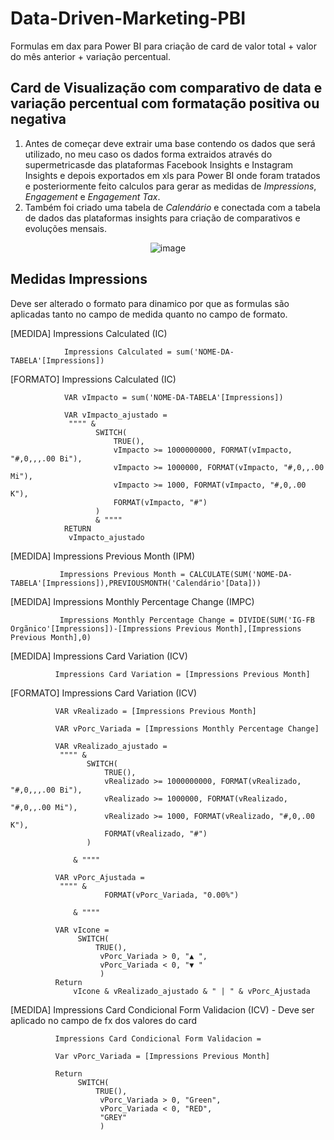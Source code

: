 # Data-Driven-Marketing-PBI
Formulas em dax para Power BI para criação de card de valor total + valor do mês anterior + variação percentual.

## Card de Visualização com comparativo de data e variação percentual com formatação positiva ou negativa
1. Antes de começar deve extrair uma base contendo os dados que será utilizado, no meu caso os dados forma extraidos através do supermetricasde das plataformas Facebook Insights e Instagram Insights e depois exportados em xls para Power BI onde foram tratados e posteriormente feito calculos para gerar as medidas de *Impressions*, *Engagement* e *Engagement Tax*.
2. Também foi criado uma tabela de *Calendário* e conectada com a tabela de dados das plataformas insights para criação de comparativos e evoluções mensais.

<div align="center"

![image](https://github.com/remargoni/Data-Driven-Marketing-PBI/assets/138613597/be632bbb-78ea-4d64-ab8c-6298c2bc5f51)

</div>

## Medidas Impressions
Deve ser alterado o formato para dinamico por que as formulas são aplicadas tanto no campo de medida quanto no campo de formato.

[MEDIDA] Impressions Calculated (IC)
  
                Impressions Calculated = sum('NOME-DA-TABELA'[Impressions])
  
[FORMATO] Impressions Calculated (IC)

                VAR vImpacto = sum('NOME-DA-TABELA'[Impressions])

                VAR vImpacto_ajustado =
                 """" & 
                       SWITCH(
                           TRUE(),
                           vImpacto >= 1000000000, FORMAT(vImpacto, "#,0,,,.00 Bi"),
                           vImpacto >= 1000000, FORMAT(vImpacto, "#,0,,.00 Mi"),
                           vImpacto >= 1000, FORMAT(vImpacto, "#,0,.00 K"),
                           FORMAT(vImpacto, "#")
                       )
                       & """"
                RETURN
                 vImpacto_ajustado
 
[MEDIDA] Impressions Previous Month (IPM)
 
               Impressions Previous Month = CALCULATE(SUM('NOME-DA-TABELA'[Impressions]),PREVIOUSMONTH('Calendário'[Data]))

[MEDIDA] Impressions Monthly Percentage Change (IMPC)
 
               Impressions Monthly Percentage Change = DIVIDE(SUM('IG-FB Orgãnico'[Impressions])-[Impressions Previous Month],[Impressions Previous Month],0)

[MEDIDA] Impressions Card Variation (ICV)

              Impressions Card Variation = [Impressions Previous Month]
              
[FORMATO] Impressions Card Variation (ICV)

              VAR vRealizado = [Impressions Previous Month]
              
              VAR vPorc_Variada = [Impressions Monthly Percentage Change]
              
              VAR vRealizado_ajustado =
               """" & 
                     SWITCH(
                         TRUE(),
                         vRealizado >= 1000000000, FORMAT(vRealizado, "#,0,,,.00 Bi"),
                         vRealizado >= 1000000, FORMAT(vRealizado, "#,0,,.00 Mi"),
                         vRealizado >= 1000, FORMAT(vRealizado, "#,0,.00 K"),
                         FORMAT(vRealizado, "#")
                     )
                  
                  & """"
              
              VAR vPorc_Ajustada =
               """" & 
                         FORMAT(vPorc_Variada, "0.00%")
                  
                  & """"
              
              VAR vIcone =
                   SWITCH(
                       TRUE(),
                        vPorc_Variada > 0, "▲ ",
                        vPorc_Variada < 0, "▼ "
                        )
              Return
                  vIcone & vRealizado_ajustado & " | " & vPorc_Ajustada

[MEDIDA] Impressions Card Condicional Form Validacion (ICV) - Deve ser aplicado no campo de fx dos valores do card

              Impressions Card Condicional Form Validacion = 
              
              Var vPorc_Variada = [Impressions Previous Month]
              
              Return
                   SWITCH(
                       TRUE(),
                        vPorc_Variada > 0, "Green",
                        vPorc_Variada < 0, "RED",
                        "GREY"
                        )



